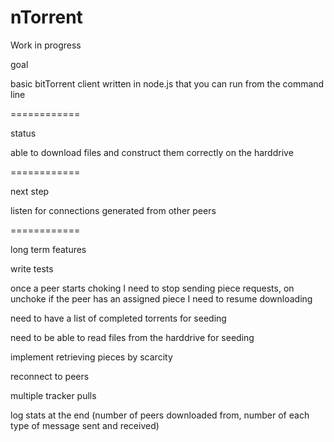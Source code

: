 nTorrent
============

Work in progress

goal

basic bitTorrent client written in node.js that you can run from the command line

============

status

able to download files and construct them correctly on the harddrive

============

next step

listen for connections generated from other peers

============

long term features

write tests

once a peer starts choking I need to stop sending piece requests, on unchoke if the peer has an assigned piece I need to resume downloading

need to have a list of completed torrents for seeding

need to be able to read files from the harddrive for seeding

implement retrieving pieces by scarcity

reconnect to peers

multiple tracker pulls

log stats at the end
(number of peers downloaded from, number of each type of message sent and received)
